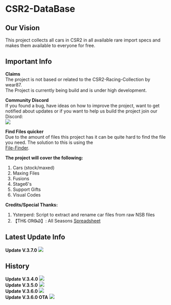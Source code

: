 # CSR2-DataBase
## Our Vision<br>
This project collects all cars in CSR2 in all available rare import specs and makes them available to everyone for free.<br>

## Important Info
**Claims**<br>
The project is not based or related to the CSR2-Racing-Collection by wear87.<br>
The Project is currently being build and is under high development.<br>

**Community Discord**<br>
If you found a bug, have ideas on how to improve the project, want to get notified about updates or if you want to help us build the project join our Discord:<br>
[![](https://cdn.discordapp.com/attachments/904024380370223114/904025176671420466/dc_logo_256x.png)](https://discord.gg/GRepTF4Jv5)<br>

**Find Files quicker**<br>
Due to the amount of files this project has it can be quite hard to find the file you need. The solution to this is using the<br> [File-Finder](https://github.com/Nitro4CSR/CSR2-DataBase/find/main).<br>
 
**The project will cover the following:**<br>
1. Cars (stock/maxed)<br>
2. Maxing Files<br>
3. Fusions<br>
4. Stage6's<br>
5. Support Gifts<br>
6. Visual Codes<br>

**Credits/Special Thanks:**<br>
1. Ysterperd: Script to extract and rename car files from raw NSB files
2. 【ƬHᏋ ᏣᏒᏫᏊ】: All Seasons [Spreadsheet](https://docs.google.com/spreadsheets/d/1_QvcjyGz9PW48iybbU2AxWcoW6VHJMIj9vohwlYQKBg)<br>

## Latest Update Info
**Update V.3.7.0**
![](https://cdn.discordapp.com/attachments/904024380370223114/942874265613639680/unknown.png)
<br>
## History
**Update V.3.4.0**
![](https://cdn.discordapp.com/attachments/904024380370223114/920360027469017188/unknown.png)
 <br>
**Update V.3.5.0**
![](https://cdn.discordapp.com/attachments/904024380370223114/920360028119105606/unknown.png)
<br>
**Update V.3.6.0**
![](https://cdn.discordapp.com/attachments/904024380370223114/920360028517597244/unknown.png)
<br>
**Update V.3.6.0 OTA**
![](https://cdn.discordapp.com/attachments/904024380370223114/942875401468923945/unknown.png)
